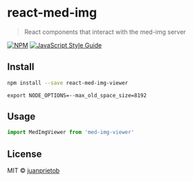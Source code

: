 # react-med-img

> React components that interact with the med-img server

[![NPM](https://img.shields.io/npm/v/react-med-img-viewer.svg)](https://www.npmjs.com/package/react-med-img-viewer) [![JavaScript Style Guide](https://img.shields.io/badge/code_style-standard-brightgreen.svg)](https://standardjs.com)

## Install

```bash
npm install --save react-med-img-viewer
```

```
export NODE_OPTIONS=--max_old_space_size=8192
```

## Usage

```jsx
import MedImgViewer from 'med-img-viewer'


```

## License

MIT © [juanprietob](https://github.com/juanprietob)
